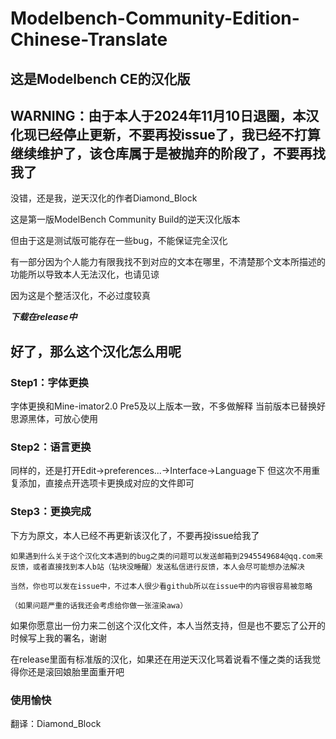 # Modelbench-Community-Edition-Chinese-Translate
## 这是Modelbench CE的汉化版
## WARNING：由于本人于2024年11月10日退圈，本汉化现已经停止更新，不要再投issue了，我已经不打算继续维护了，该仓库属于是被抛弃的阶段了，不要再找我了  
  
没错，还是我，逆天汉化的作者Diamond_Block  
  
这是第一版ModelBench Community Build的逆天汉化版本  
  
但由于这是测试版可能存在一些bug，不能保证完全汉化  
  
有一部分因为个人能力有限我找不到对应的文本在哪里，不清楚那个文本所描述的功能所以导致本人无法汉化，也请见谅  
  
因为这是个整活汉化，不必过度较真  
  
***下载在release中***  
  
## 好了，那么这个汉化怎么用呢
### Step1：字体更换
字体更换和Mine-imator2.0 Pre5及以上版本一致，不多做解释
当前版本已替换好思源黑体，可放心使用
### Step2：语言更换
同样的，还是打开Edit→preferences...→Interface→Language下
但这次不用重复添加，直接点开选项卡更换成对应的文件即可
### Step3：更换完成

    
下方为原文，本人已经不再更新该汉化了，不要再投issue给我了  
  
	如果遇到什么关于这个汉化文本遇到的bug之类的问题可以发送邮箱到2945549684@qq.com来反馈，或者直接找到本人b站（钻块没睡醒）发送私信进行反馈，本人会尽可能想办法解决  

	当然，你也可以发在issue中，不过本人很少看github所以在issue中的内容很容易被忽略  
  
	（如果问题严重的话我还会考虑给你做一张渲染awa）  
   
如果你愿意出一份力来二创这个汉化文件，本人当然支持，但是也不要忘了公开的时候写上我的署名，谢谢  
  
在release里面有标准版的汉化，如果还在用逆天汉化骂着说看不懂之类的话我觉得你还是滚回娘胎里面重开吧  
  
### 使用愉快
  
翻译：Diamond_Block
